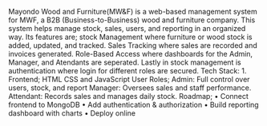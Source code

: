 Mayondo Wood and Furniture(MW&F) is a web-based management system for MWF, a B2B (Business-to-Business) wood and furniture company.
This system helps manage stock, sales, users, and reporting in an organized way.
Its features are; stock Management where furniture or wood stock is added, updated, and tracked.
Sales Tracking where sales are recorded and invoices generated.
Role-Based Access where dashboards for the Admin, Manager, and Atendants are seperated.
Lastly in stock management is authentication where login for different roles are secured.
Tech Stack: 1. Frontend;
                     HTML
                     CSS
                     and JavaScript
User Roles; Admin: Full control over users, stock, and report
            Manager: Oversees sales and staff performance.
            Attendant: Records sales and manages daily stock.
Roadmap; • Connect frontend to MongoDB
         • Add authentication & authorization
         • Build reporting dashboard with charts
         • Deploy online
         
